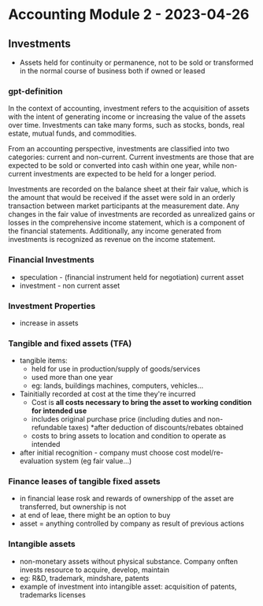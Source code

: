 # Accounting Module 2 - 2023-04-26

## Investments
- Assets held for continuity or permanence, not to be sold or transformed in the normal course of business both if owned or leased

### gpt-definition
In the context of accounting, investment refers to the acquisition of assets with the intent of generating income or increasing the value of the assets over time. Investments can take many forms, such as stocks, bonds, real estate, mutual funds, and commodities.

From an accounting perspective, investments are classified into two categories: current and non-current. Current investments are those that are expected to be sold or converted into cash within one year, while non-current investments are expected to be held for a longer period.

Investments are recorded on the balance sheet at their fair value, which is the amount that would be received if the asset were sold in an orderly transaction between market participants at the measurement date. Any changes in the fair value of investments are recorded as unrealized gains or losses in the comprehensive income statement, which is a component of the financial statements. Additionally, any income generated from investments is recognized as revenue on the income statement.

### Financial Investments

- speculation - (financial instrument held for negotiation) current asset
- investment - non current asset


### Investment Properties
- increase in assets

### Tangible and fixed assets (TFA)
- tangible items:
  - held for use in production/supply of goods/services
  - used more than one year
  - eg: lands, buildings machines, computers, vehicles...
- Tainitially recorded at cost at the time they're incurred
  - Cost is **all costs necessary to bring the asset to working condition for intended use**
  - includes original purchase price (including duties and non-refundable taxes) *after deduction of discounts/rebates obtained
  - costs to bring assets to location and condition to operate as intended
- after initial recognition - company must choose cost model/re-evaluation system (eg fair value...)

### Finance leases of tangible fixed assets
- in financial lease rosk and rewards of ownershipp of the asset are transferred, but ownership is not
- at end of leae, there might be an option to buy
- asset = anything controlled by company as result of previous actions

### Intangible assets
- non-monetary assets without physical substance. Company onften invests resource to acquire, develop, maintain
- eg: R&D, trademark, mindshare, patents
- example of investment into intangible asset: acquisition of patents, trademarks licenses
